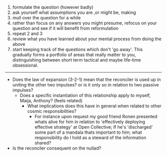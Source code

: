 1) formulate the question (however badly)
2) ask yourself what assumptions you are ,or might be, making
3) mull over the question for a while
4) rather than focus on any answers you might presume, refocus on your question and see if it will benefit from reformulation
5) repeat 2 and 3
6) review what you have learned about your mental process from doing the above
7) start keeping track of the questions which don't 'go away'. This gradually forms a portfolio of areas that really matter to you, distinguishing between short term tactical and maybe life-time obsessional.

---

- Does the law of expansion (3-2-1) mean that the reconciler is used up in uniting the other two impulses? or is it only so in relation to two passive impulses?
	- Does a specific instantiation of this relationship apply to myself, Maija, Anthony? (feels related)
		- What implications does this have in general when related to other cosmic responsibilities? 
			- For instance upon request my good friend Ronen presented whats alive for him in relation to 'effectively deploying effective strategy' at Open Collective; If he's 'discharged' some part of a mandala thats important to him; what responsibility do I hold as a steward of the information shared? 
- Is the reconciler consequent on the nullad?